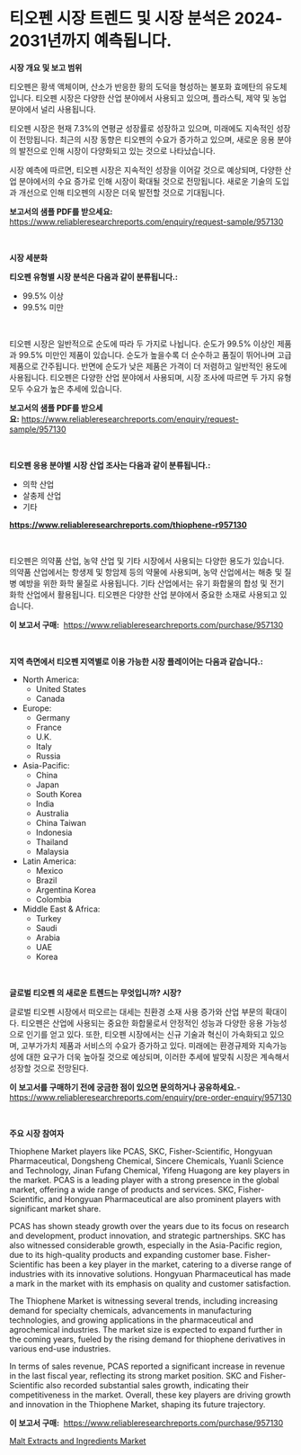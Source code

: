 <p><h1>티오펜 시장 트렌드 및 시장 분석은 2024-2031년까지 예측됩니다.</h1></p><p><strong>시장 개요 및 보고 범위</strong></p>
<p><p>티오펜은 황색 액체이며, 산소가 반응한 황의 도덕을 형성하는 불포화 효메탄의 유도체입니다. 티오펜 시장은 다양한 산업 분야에서 사용되고 있으며, 플라스틱, 제약 및 농업 분야에서 널리 사용됩니다.</p><p>티오펜 시장은 현재 7.3%의 연평균 성장률로 성장하고 있으며, 미래에도 지속적인 성장이 전망됩니다. 최근의 시장 동향은 티오펜의 수요가 증가하고 있으며, 새로운 응용 분야의 발전으로 인해 시장이 다양화되고 있는 것으로 나타났습니다.</p><p>시장 예측에 따르면, 티오펜 시장은 지속적인 성장을 이어갈 것으로 예상되며, 다양한 산업 분야에서의 수요 증가로 인해 시장이 확대될 것으로 전망됩니다. 새로운 기술의 도입과 개선으로 인해 티오펜의 시장은 더욱 발전할 것으로 기대됩니다.</p></p>
<p><strong>보고서의 샘플 PDF를 받으세요:</strong> <a href="https://www.reliableresearchreports.com/enquiry/request-sample/957130">https://www.reliableresearchreports.com/enquiry/request-sample/957130</a></p>
<p>&nbsp;</p>
<p><strong>시장 세분화</strong></p>
<p><strong>티오펜 유형별 시장 분석은 다음과 같이 분류됩니다.:</strong></p>
<p><ul><li>99.5% 이상</li><li>99.5% 미만</li></ul></p>
<p>&nbsp;</p>
<p><p>티오펜 시장은 일반적으로 순도에 따라 두 가지로 나뉩니다. 순도가 99.5% 이상인 제품과 99.5% 미만인 제품이 있습니다. 순도가 높을수록 더 순수하고 품질이 뛰어나며 고급 제품으로 간주됩니다. 반면에 순도가 낮은 제품은 가격이 더 저렴하고 일반적인 용도에 사용됩니다. 티오펜은 다양한 산업 분야에서 사용되며, 시장 조사에 따르면 두 가지 유형 모두 수요가 높은 추세에 있습니다.</p></p>
<p><strong>보고서의 샘플 PDF를 받으세요:</strong>&nbsp;<a href="https://www.reliableresearchreports.com/enquiry/request-sample/957130">https://www.reliableresearchreports.com/enquiry/request-sample/957130</a></p>
<p>&nbsp;</p>
<p><strong> 티오펜 응용 분야별 시장 산업 조사는 다음과 같이 분류됩니다.:</strong></p>
<p><ul><li>의학 산업</li><li>살충제 산업</li><li>기타</li></ul></p>
<p><strong><a href="https://www.reliableresearchreports.com/thiophene-r957130">https://www.reliableresearchreports.com/thiophene-r957130</a></strong></p>
<p>&nbsp;</p>
<p><p>티오펜은 의약품 산업, 농약 산업 및 기타 시장에서 사용되는 다양한 용도가 있습니다. 의약품 산업에서는 항생제 및 항암제 등의 약물에 사용되며, 농약 산업에서는 해충 및 질병 예방을 위한 화학 물질로 사용됩니다. 기타 산업에서는 유기 화합물의 합성 및 전기 화학 산업에서 활용됩니다. 티오펜은 다양한 산업 분야에서 중요한 소재로 사용되고 있습니다.</p></p>
<p><strong>이 보고서 구매:</strong>&nbsp; <a href="https://www.reliableresearchreports.com/purchase/957130">https://www.reliableresearchreports.com/purchase/957130</a></p>
<p>&nbsp;</p>
<p><strong>지역 측면에서 티오펜 지역별로 이용 가능한 시장 플레이어는 다음과 같습니다.:</strong></p>
<p><ul>
    <li>
        North America:
        <ul>
            <li>United States</li>
            <li>Canada</li>
        </ul>
    </li>
    <li>
        Europe:
        <ul>
            <li>Germany</li>
            <li>France</li>
            <li>U.K.</li>
            <li>Italy</li>
            <li>Russia</li>
        </ul>
    </li>
    <li>
        Asia-Pacific:
        <ul>
            <li>China</li>
            <li>Japan</li>
            <li>South Korea</li>
            <li>India</li>
            <li>Australia</li>
            <li>China Taiwan</li>
            <li>Indonesia</li>
            <li>Thailand</li>
            <li>Malaysia</li>
        </ul>
    </li>
    <li>
        Latin America:
        <ul>
            <li>Mexico</li>
            <li>Brazil</li>
            <li>Argentina Korea</li>
            <li>Colombia</li>
        </ul>
    </li>
    <li>
        Middle East & Africa:
        <ul>
            <li>Turkey</li>
            <li>Saudi</li>
            <li>Arabia</li>
            <li>UAE</li>
            <li>Korea</li>
        </ul>
    </li>
    </ul></p>
<p>&nbsp;</p>
<p><strong>글로벌 티오펜 의 새로운 트렌드는 무엇입니까? 시장?</strong></p>
<p><p>글로벌 티오펜 시장에서 떠오르는 대세는 친환경 소재 사용 증가와 산업 부문의 확대이다. 티오펜은 산업에 사용되는 중요한 화합물로서 안정적인 성능과 다양한 응용 가능성으로 인기를 얻고 있다. 또한, 티오펜 시장에서는 신규 기술과 혁신이 가속화되고 있으며, 고부가가치 제품과 서비스의 수요가 증가하고 있다. 미래에는 환경규제와 지속가능성에 대한 요구가 더욱 높아질 것으로 예상되며, 이러한 추세에 발맞춰 시장은 계속해서 성장할 것으로 전망된다.</p></p>
<p><strong>이 보고서를 구매하기 전에 궁금한 점이 있으면 문의하거나 공유하세요.</strong>- <a href="https://www.reliableresearchreports.com/enquiry/pre-order-enquiry/957130">https://www.reliableresearchreports.com/enquiry/pre-order-enquiry/957130</a></p>
<p>&nbsp;</p>
<p><strong>주요 시장 참여자</strong></p>
<p><p>Thiophene Market players like PCAS, SKC, Fisher-Scientific, Hongyuan Pharmaceutical, Dongsheng Chemical, Sincere Chemicals, Yuanli Science and Technology, Jinan Fufang Chemical, Yifeng Huagong are key players in the market. PCAS is a leading player with a strong presence in the global market, offering a wide range of products and services. SKC, Fisher-Scientific, and Hongyuan Pharmaceutical are also prominent players with significant market share.</p><p>PCAS has shown steady growth over the years due to its focus on research and development, product innovation, and strategic partnerships. SKC has also witnessed considerable growth, especially in the Asia-Pacific region, due to its high-quality products and expanding customer base. Fisher-Scientific has been a key player in the market, catering to a diverse range of industries with its innovative solutions. Hongyuan Pharmaceutical has made a mark in the market with its emphasis on quality and customer satisfaction.</p><p>The Thiophene Market is witnessing several trends, including increasing demand for specialty chemicals, advancements in manufacturing technologies, and growing applications in the pharmaceutical and agrochemical industries. The market size is expected to expand further in the coming years, fueled by the rising demand for thiophene derivatives in various end-use industries.</p><p>In terms of sales revenue, PCAS reported a significant increase in revenue in the last fiscal year, reflecting its strong market position. SKC and Fisher-Scientific also recorded substantial sales growth, indicating their competitiveness in the market. Overall, these key players are driving growth and innovation in the Thiophene Market, shaping its future trajectory.</p></p>
<p><strong>이 보고서 구매:</strong>&nbsp;&nbsp;<a href="https://www.reliableresearchreports.com/purchase/957130">https://www.reliableresearchreports.com/purchase/957130</a></p>
<p><p><a href="https://confirmed-shield-e13.notion.site/Malt-Extracts-and-Ingredients-Market-Provides-a-Comprehensive-Analysis-Including-a-Macro-Overview-of-44479ecfaae94dfc8903a23ef2871601">Malt Extracts and Ingredients Market</a></p></p>